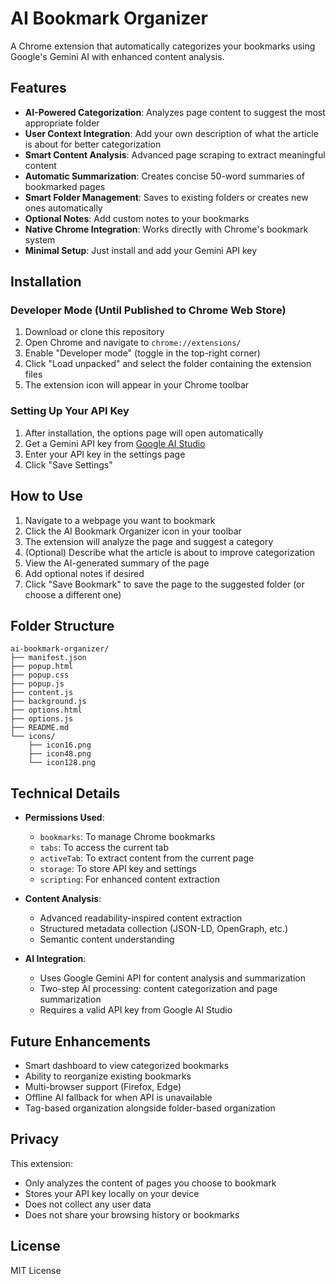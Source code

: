 # AI Bookmark Organizer

A Chrome extension that automatically categorizes your bookmarks using Google's Gemini AI with enhanced content analysis.

## Features

- **AI-Powered Categorization**: Analyzes page content to suggest the most appropriate folder
- **User Context Integration**: Add your own description of what the article is about for better categorization
- **Smart Content Analysis**: Advanced page scraping to extract meaningful content
- **Automatic Summarization**: Creates concise 50-word summaries of bookmarked pages
- **Smart Folder Management**: Saves to existing folders or creates new ones automatically
- **Optional Notes**: Add custom notes to your bookmarks
- **Native Chrome Integration**: Works directly with Chrome's bookmark system
- **Minimal Setup**: Just install and add your Gemini API key

## Installation

### Developer Mode (Until Published to Chrome Web Store)

1. Download or clone this repository
2. Open Chrome and navigate to `chrome://extensions/`
3. Enable "Developer mode" (toggle in the top-right corner)
4. Click "Load unpacked" and select the folder containing the extension files
5. The extension icon will appear in your Chrome toolbar

### Setting Up Your API Key

1. After installation, the options page will open automatically
2. Get a Gemini API key from [Google AI Studio](https://ai.google.dev/)
3. Enter your API key in the settings page
4. Click "Save Settings"

## How to Use

1. Navigate to a webpage you want to bookmark
2. Click the AI Bookmark Organizer icon in your toolbar
3. The extension will analyze the page and suggest a category
4. (Optional) Describe what the article is about to improve categorization
5. View the AI-generated summary of the page
6. Add optional notes if desired
7. Click "Save Bookmark" to save the page to the suggested folder (or choose a different one)

## Folder Structure

```
ai-bookmark-organizer/
├── manifest.json
├── popup.html
├── popup.css
├── popup.js
├── content.js
├── background.js
├── options.html
├── options.js
├── README.md
└── icons/
    ├── icon16.png
    ├── icon48.png
    └── icon128.png
```

## Technical Details

- **Permissions Used**:
  - `bookmarks`: To manage Chrome bookmarks
  - `tabs`: To access the current tab
  - `activeTab`: To extract content from the current page
  - `storage`: To store API key and settings
  - `scripting`: For enhanced content extraction

- **Content Analysis**:
  - Advanced readability-inspired content extraction
  - Structured metadata collection (JSON-LD, OpenGraph, etc.)
  - Semantic content understanding

- **AI Integration**:
  - Uses Google Gemini API for content analysis and summarization
  - Two-step AI processing: content categorization and page summarization
  - Requires a valid API key from Google AI Studio

## Future Enhancements

- Smart dashboard to view categorized bookmarks
- Ability to reorganize existing bookmarks
- Multi-browser support (Firefox, Edge)
- Offline AI fallback for when API is unavailable
- Tag-based organization alongside folder-based organization

## Privacy

This extension:
- Only analyzes the content of pages you choose to bookmark
- Stores your API key locally on your device
- Does not collect any user data
- Does not share your browsing history or bookmarks

## License

MIT License